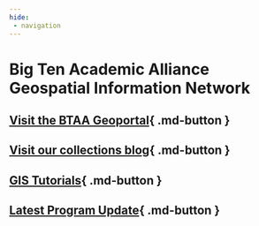 ```yaml
---
hide:
 - navigation
---
```

# Big Ten Academic Alliance Geospatial Information Network


## [Visit the BTAA Geoportal](https://geo.btaa.org){ .md-button }


## [Visit our collections blog](https://geobtaa.blogspot.com){ .md-button }

## [GIS Tutorials](tutorials){ .md-button }

## [Latest Program Update](blog/index.md){ .md-button }

